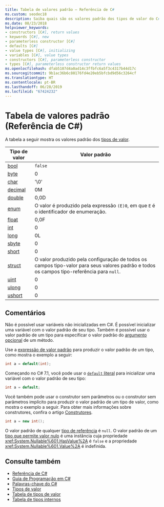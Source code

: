 ```yaml
---
title: Tabela de valores padrão – Referência de C#
ms.custom: seodec18
description: Saiba quais são os valores padrão dos tipos de valor do C#.
ms.date: 08/23/2018
helpviewer_keywords:
- constructors [C#], return values
- keywords [C#], new
- parameterless constructor [C#]
- defaults [C#]
- value types [C#], initializing
- variables [C#], value types
- constructors [C#], parameterless constructor
- types [C#], parameterless constructor return values
ms.openlocfilehash: dfab5107d4a0ad14c3ffbfc6a5f3c4317b44d17c
ms.sourcegitcommit: 9b1ac36b6c80176fd4e20eb5bfcbd9d56c3264cf
ms.translationtype: HT
ms.contentlocale: pt-BR
ms.lasthandoff: 06/28/2019
ms.locfileid: "67424232"
---
```

# <a name="default-values-table-c-reference"></a>Tabela de valores padrão (Referência de C#)

A tabela a seguir mostra os valores padrão dos [tipos de valor](value-types.md).

|Tipo de valor|Valor padrão|
|----------------|-------------------|
|[bool](bool.md)|`false`|
|[byte](../builtin-types/integral-numeric-types.md)|0|
|[char](char.md)|'\0'|
|[decimal](decimal.md)|0M|
|[double](double.md)|0,0D|
|[enum](enum.md)|O valor é produzido pela expressão `(E)0`, em que `E` é o identificador de enumeração.|
|[float](float.md)|0,0F|
|[int](../builtin-types/integral-numeric-types.md)|0|
|[long](../builtin-types/integral-numeric-types.md)|0L|
|[sbyte](../builtin-types/integral-numeric-types.md)|0|
|[short](../builtin-types/integral-numeric-types.md)|0|
|[struct](struct.md)|O valor produzido pela configuração de todos os campos tipo-valor para seus valores padrão e todos os campos tipo-referência para `null`.|
|[uint](../builtin-types/integral-numeric-types.md)|0|
|[ulong](../builtin-types/integral-numeric-types.md)|0|
|[ushort](../builtin-types/integral-numeric-types.md)|0|

## <a name="remarks"></a>Comentários

Não é possível usar variáveis não inicializadas em C#. É possível inicializar uma variável com o valor padrão de seu tipo. Também é possível usar o valor padrão de um tipo para especificar o valor padrão do [argumento opcional](../../programming-guide/classes-and-structs/named-and-optional-arguments.md#optional-arguments) de um método.

Use a [expressão de valor padrão](../../programming-guide/statements-expressions-operators/default-value-expressions.md) para produzir o valor padrão de um tipo, como mostra o exemplo a seguir:

```csharp
int a = default(int);
```

Começando no C# 7.1, você pode usar o [`default` literal](../../programming-guide/statements-expressions-operators/default-value-expressions.md#default-literal-and-type-inference) para inicializar uma variável com o valor padrão de seu tipo:

```csharp
int a = default;
```

Você também pode usar o construtor sem parâmetros ou o construtor sem parâmetros implícito para produzir o valor padrão de um tipo de valor, como mostra o exemplo a seguir. Para obter mais informações sobre construtores, confira o artigo [Construtores](../../programming-guide/classes-and-structs/constructors.md).

```csharp
int a = new int();
```

O valor padrão de qualquer [tipo de referência](reference-types.md) é `null`. O valor padrão de um [tipo que permite valor nulo](../../programming-guide/nullable-types/index.md) é uma instância cuja propriedade <xref:System.Nullable%601.HasValue%2A> é `false` e a propriedade <xref:System.Nullable%601.Value%2A> é indefinida.

## <a name="see-also"></a>Consulte também

- [Referência de C#](../index.md)
- [Guia de Programação em C#](../../programming-guide/index.md)
- [Palavras-chave do C#](index.md)
- [Tipos de valor](value-types.md)
- [Tabela de tipos de valor](value-types-table.md)
- [Tabela de tipos internos](built-in-types-table.md)
